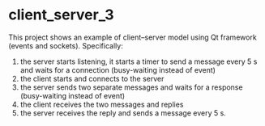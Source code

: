 # client_server_3
This project shows an example of client–server model using Qt framework (events and sockets). Specifically:  
1. the server starts listening, it starts a timer to send a message every 5 s and waits for a connection (busy-waiting instead of event)
2. the client starts and connects to the server
3. the server sends two separate messages and waits for a response (busy-waiting instead of event)
4. the client receives the two messages and replies
5. the server receives the reply and sends a message every 5 s.
